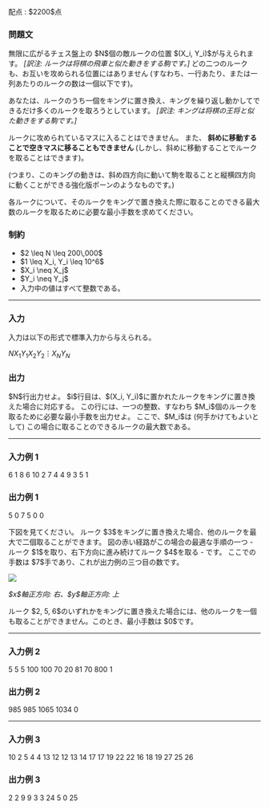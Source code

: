 
<div>

<span>

<span>

<p>
配点 : $2200$点
</p>

<div>

<section>

### **問題文**

<p>
無限に広がるチェス盤上の $N$個の敵ルークの位置 $(X_i, Y_i)$が与えられます。
<em>
[訳注: ルークは将棋の飛車と似た動きをする駒です。]
</em>
どの二つのルークも、お互いを攻められる位置にはありません (すなわち、一行あたり、または一列あたりのルークの数は一個以下です)。
</p>

<p>
あなたは、ルークのうち一個をキングに置き換え、キングを繰り返し動かしてできるだけ多くのルークを取ろうとしています。
<em>
[訳注: キングは将棋の王将と似た動きをする駒です。]
</em>

</p>

<p>
ルークに攻められているマスに入ることはできません。
また、
<strong>
斜めに移動することで空きマスに移ることもできません
</strong>
(しかし、斜めに移動することでルークを取ることはできます)。
</p>

<p>
(つまり、このキングの動きは、斜め四方向に動いて駒を取ることと縦横四方向に動くことができる強化版ポーンのようなものです。)
</p>

<p>
各ルークについて、そのルークをキングで置き換えた際に取ることのできる最大数のルークを取るために必要な最小手数を求めてください。
</p>

</section>

</div>

<div>

<section>

### **制約**

<ul>

<li>
$2 \leq N \leq 200\,000$
</li>

<li>
$1 \leq X_i, Y_i \leq 10^6$
</li>

<li>
$X_i \neq X_j$
</li>

<li>
$Y_i \neq Y_j$
</li>

<li>
入力中の値はすべて整数である。
</li>

</ul>

</section>

</div>

---

<div>

<div>

<section>

### **入力**

<p>
入力は以下の形式で標準入力から与えられる。
</p>

<div>

$N$$X_1$$Y_1$$X_2$$Y_2$$\vdots$$X_N$$Y_N$
</div>

</section>

</div>

<div>

<section>

### **出力**

<p>
$N$行出力せよ。
$i$行目は、$(X_i, Y_i)$に置かれたルークをキングに置き換えた場合に対応する。
この行には、一つの整数、すなわち $M_i$個のルークを取るために必要な最小手数を出力せよ。
ここで、$M_i$は (何手かけてもよいとして) この場合に取ることのできるルークの最大数である。
</p>

</section>

</div>

</div>

---

<div>

<section>

### **入力例 1**

<div>

6
1 8
6 10
2 7
4 4
9 3
5 1

</div>

</section>

</div>

<div>

<section>

### **出力例 1**

<div>

5
0
7
5
0
0

</div>

<p>
下図を見てください。
ルーク $3$をキングに置き換えた場合、他のルークを最大で二個取ることができます。
図の赤い経路がこの場合の最適な手順の一つ - ルーク $1$を取り、右下方向に進み続けてルーク $4$を取る - です。
ここでの手数は $7$手であり、これが出力例の三つ目の数です。
</p>

<p>

<img src="https://img.atcoder.jp/agc047/rooks_path_small3.png">

</img>

</p>

<p>

<em>
$x$軸正方向: 右、$y$軸正方向: 上
</em>

</p>

<p>
ルーク $2, 5, 6$のいずれかをキングに置き換えた場合には、他のルークを一個も取ることができません。このとき、最小手数は $0$です。
</p>

</section>

</div>

---

<div>

<section>

### **入力例 2**

<div>

5
5 5
100 100
70 20
81 70
800 1

</div>

</section>

</div>

<div>

<section>

### **出力例 2**

<div>

985
985
1065
1034
0

</div>

</section>

</div>

---

<div>

<section>

### **入力例 3**

<div>

10
2 5
4 4
13 12
12 13
14 17
17 19
22 22
16 18
19 27
25 26

</div>

</section>

</div>

<div>

<section>

### **出力例 3**

<div>

2
2
9
9
3
3
24
5
0
25

</div>

</section>

</div>

</span>

</span>

</div>
